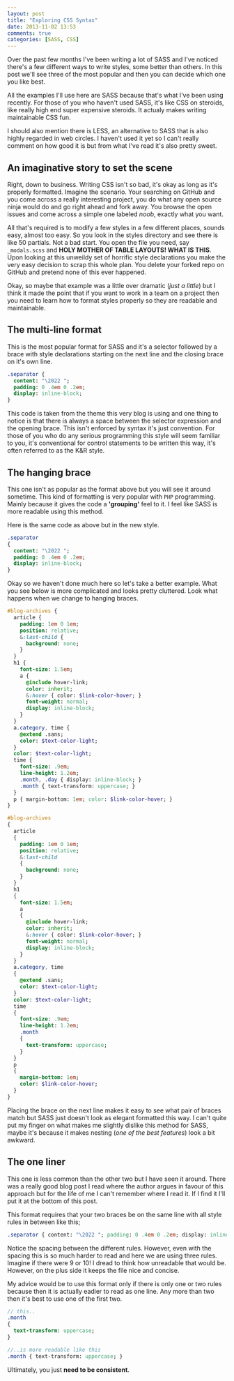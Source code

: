 ```yaml
---
layout: post
title: "Exploring CSS Syntax"
date: 2013-11-02 13:53
comments: true
categories: [SASS, CSS]
---
```


Over the past few months I've been writing a lot of SASS and I've noticed there's a few different ways to write styles, some better than others. In this post we'll see three of the most popular and then you can decide which one you like best.

All the examples I'll use here are SASS because that's what I've been using recently. For those of you who haven't used SASS, it's like CSS on steroids, like really high end super expensive steroids. It actualy makes writing maintainable CSS fun.

I should also mention there is LESS, an alternative to SASS that is also highly regarded in web circles. I haven't used it yet so I can't really comment on how good it is but from what I've read it's also pretty sweet.


## An imaginative story to set the scene

Right, down to business. Writing CSS isn't so bad, it's okay as long as it's properly formatted. Imagine the scenario. Your searching on GitHub and you come across a really interesting project, you do what any open source ninja would do and go right ahead and fork away. You browse the open issues and come across a simple one labeled *noob*, exactly what you want.

All that's required is to modify a few styles in a few different places, sounds easy, almost too easy. So you look in the styles directory and see there is like 50 partials. Not a bad start. You open the file you need, say `_modals.scss` and **HOLY MOTHER OF TABLE LAYOUTS! WHAT IS THIS**. Upon looking at this unweildy set of horrific style declarations you make the very easy decision to scrap this whole plan. You delete your forked repo on GitHub and pretend none of this ever happened.

Okay, so maybe that example was a little over dramatic (*just a little*) but I think it made the point that if you want to work in a team on a project then you need to learn how to format styles properly so they are readable and maintainable.

## The multi-line format

This is the most popular format for SASS and it's a selector followed by a brace with style declarations starting on the next line and the closing brace on it's own line.

``` SASS
.separator {
  content: "\2022 ";
  padding: 0 .4em 0 .2em;
  display: inline-block;
}
```

This code is taken from the theme this very blog is using and one thing to notice is that there is always a space between the selector expression and the opening brace. This isn't enforced by syntax it's just convention. For those of you who do any serious programming this style will seem familiar to you, it's conventional for control statements to be written this way, it's often referred to as the K&R style.


## The hanging brace

This one isn't as popular as the format above but you will see it around sometime. This kind of formatting is very popular with `PHP` programming. Mainly because it gives the code a **'grouping'** feel to it. I feel like SASS is more readable using this method.

Here is the same code as above but in the new style.

``` SASS
.separator
{
  content: "\2022 ";
  padding: 0 .4em 0 .2em;
  display: inline-block;
}
```

Okay so we haven't done much here so let's take a better example. What you see below is more complicated and looks pretty cluttered. Look what happens when we change to hanging braces.

``` SASS Opening brace on same line
#blog-archives {
  article {
    padding: 1em 0 1em;
    position: relative;
    &:last-child {
      background: none;
    }
  }
  h1 {
    font-size: 1.5em;
    a {
      @include hover-link;
      color: inherit;
      &:hover { color: $link-color-hover; }
      font-weight: normal;
      display: inline-block;
    }
  }
  a.category, time {
    @extend .sans;
    color: $text-color-light;
  }
  color: $text-color-light;
  time {
    font-size: .9em;
    line-height: 1.2em;
    .month, .day { display: inline-block; }
    .month { text-transform: uppercase; }
  }
  p { margin-bottom: 1em; color: $link-color-hover; }
}
```

``` SASS Opening brace on next line
#blog-archives
{
  article
  {
    padding: 1em 0 1em;
    position: relative;
    &:last-child
    {
      background: none;
    }
  }
  h1
  {
    font-size: 1.5em;
    a
    {
      @include hover-link;
      color: inherit;
      &:hover { color: $link-color-hover; }
      font-weight: normal;
      display: inline-block;
    }
  }
  a.category, time
  {
    @extend .sans;
    color: $text-color-light;
  }
  color: $text-color-light;
  time
  {
    font-size: .9em;
    line-height: 1.2em;
    .month
    {
      text-transform: uppercase;
    }
  }
  p
  {
    margin-bottom: 1em;
    color: $link-color-hover;
  }
}
```

Placing the brace on the next line makes it easy to see what pair of braces match but SASS just doesn't look as elegant formatted this way. I can't quite put my finger on what makes me slightly dislike this method for SASS, maybe it's because it makes nesting (*one of the best features*) look a bit awkward.

## The one liner

This one is less common than the other two but I have seen it around. There was a really good blog post I read where the author argues in favour of this approach but for the life of me I can't remember where I read it. If I find it I'll put it at the bottom of this post.

This format requires that your two braces be on the same line with all style rules in between like this;

``` SASS
.separator { content: "\2022 "; padding: 0 .4em 0 .2em; display: inline-block; }
```

Notice the spacing between the different rules. However, even with the spacing this is so much harder to read and here we are using three rules. Imagine if there were 9 or 10! I dread to think how unreadable that would be. However, on the plus side it keeps the file nice and concise.

My advice would be to use this format only if there is only one or two rules because then it is actually eadier to read as one line. Any more than two then it's best to use one of the first two.


``` SASS
// this..
.month
{
  text-transform: uppercase;
}

//..is more readable like this
.month { text-transform: uppercase; }
```


Ultimately, you just **need to be consistent**.



